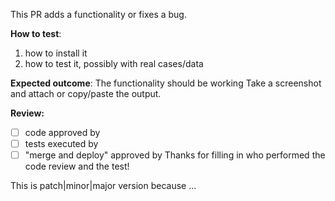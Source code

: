 This PR adds a functionality or fixes a bug.

**How to test**:
1. how to install it
1. how to test it, possibly with real cases/data

**Expected outcome**:
The functionality should be working
Take a screenshot and attach or copy/paste the output.

**Review:**
- [ ] code approved by
- [ ] tests executed by
- [ ] "merge and deploy" approved by
Thanks for filling in who performed the code review and the test!

This is patch|minor|major version because ...
